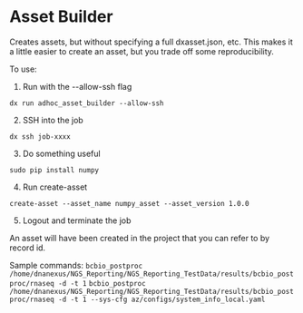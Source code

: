 Asset Builder
====================

Creates assets, but without specifying a full dxasset.json, etc. This makes it
a little easier to create an asset, but you trade off some reproducibility.

To use:

1. Run with the --allow-ssh flag

```dx run adhoc_asset_builder --allow-ssh```

2. SSH into the job

```dx ssh job-xxxx```

3. Do something useful

```sudo pip install numpy```

4. Run create-asset

```create-asset --asset_name numpy_asset --asset_version 1.0.0```

5. Logout and terminate the job

An asset will have been created in the project that you can refer to by record
id.

Sample commands:
`bcbio_postproc /home/dnanexus/NGS_Reporting/NGS_Reporting_TestData/results/bcbio_postproc/rnaseq -d -t 1`
`bcbio_postproc /home/dnanexus/NGS_Reporting/NGS_Reporting_TestData/results/bcbio_postproc/rnaseq -d -t 1 --sys-cfg az/configs/system_info_local.yaml`
